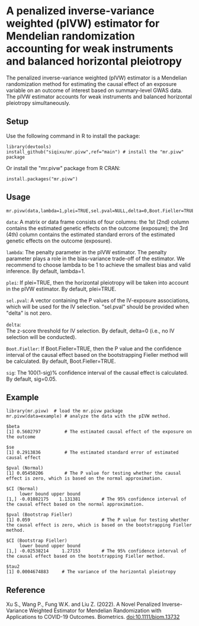 # A penalized inverse-variance weighted (pIVW) estimator for Mendelian randomization accounting for weak instruments and balanced horizontal pleiotropy

The penalized inverse-variance weighted (pIVW) estimator is a Mendelian randomization method for estimating the causal effect of an exposure variable on an outcome of interest based on summary-level GWAS data. The pIVW estimator accounts for weak instruments and balanced horizontal pleiotropy simultaneously.

## Setup
Use the following command in R to install the package:
```
library(devtools)
install_github("siqixu/mr.pivw",ref="main") # install the "mr.pivw" package
```
Or install the "mr.pivw" package from R CRAN:
```
install.packages("mr.pivw")
```

## Usage
```
mr.pivw(data,lambda=1,plei=TRUE,sel.pval=NULL,delta=0,Boot.Fieller=TRUE,sig=0.05)
```
`data`: A matrix or data frame consists of four columns: the 1st (2nd) column contains the estimated genetic effects on the outcome (exposure); the 3rd (4th) column contains the estimated standard errors of the estimated genetic effects on the outcome (exposure).

`lambda`: The penalty parameter in the pIVW estimator. The penalty parameter plays a role in the bias-variance trade-off of the estimator. We recommend to choose lambda to be 1 to achieve the smallest bias and valid inference. By default, lambda=1.

`plei`: If plei=TRUE, then the horizontal pleiotropy will be taken into account in the pIVW estimator. By default, plei=TRUE.

`sel.pval`:	
A vector containing the P values of the IV-exposure associations, which will be used for the IV selection. "sel.pval" should be provided when "delta" is not zero.

`delta`:	
The z-score threshold for IV selection. By default, delta=0 (i.e., no IV selection will be conducted).

`Boot.Fieller`:
If Boot.Fieller=TRUE, then the P value and the confidence interval of the causal effect based on the bootstrapping Fieller method will be calculated. By default, Boot.Fieller=TRUE.

`sig`:
The 100(1-sig)% confidence interval of the causal effect is calculated. By default, sig=0.05.

## Example 
```
library(mr.pivw)  # load the mr.pivw package
mr.pivw(data=example) # analyze the data with the pIVW method. 

$beta
[1] 0.5602797         # The estimated causal effect of the exposure on the outcome

$se
[1] 0.2913836         # The estimated standard error of estimated causal effect

$pval (Normal)
[1] 0.05450206        # The P value for testing whether the causal effect is zero, which is based on the normal approximation.

$CI (Normal)
     lower bound upper bound
[1,] -0.01082175    1.131381        # The 95% confidence interval of the causal effect based on the normal approximation.

$pval (Bootstrap Fieller)   
[1] 0.059                           # The P value for testing whether the causal effect is zero, which is based on the bootstrapping Fieller method.

$CI (Bootstrap Fieller)          
     lower bound upper bound       
[1,] -0.02538214     1.27153        # The 95% confidence interval of the causal effect based on the bootstrapping Fieller method.

$tau2
[1] 0.0004674883     # The variance of the horizontal pleiotropy
```

## Reference
Xu S., Wang P., Fung W.K. and Liu Z. (2022). A Novel Penalized Inverse-Variance Weighted Estimator for Mendelian Randomization with Applications to COVID-19 Outcomes. Biometrics. <doi:10.1111/biom.13732>

